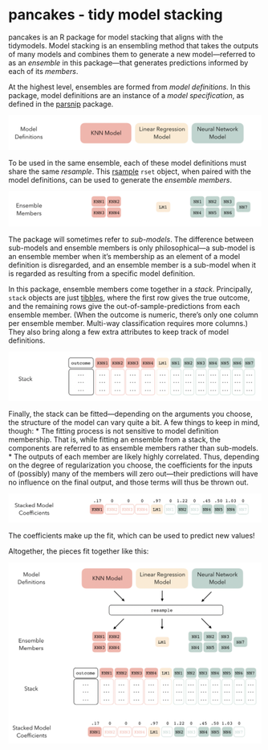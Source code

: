 
<!-- [![Codecov test coverage](https://codecov.io/gh/simonpcouch/pancakes/branch/main/graph/badge.svg)](https://codecov.io/gh/simonpcouch/pancakes?branch=main)  -->

<!-- [![R build status](https://github.com/simonpcouch/pancakes/workflows/R-CMD-check/badge.svg)](https://github.com/simonpcouch/pancakes/actions) -->

# pancakes - tidy model stacking

pancakes is an R package for model stacking that aligns with the
tidymodels. Model stacking is an ensembling method that takes the
outputs of many models and combines them to generate a new
model—referred to as an *ensemble* in this package—that generates
predictions informed by each of its *members*.

At the highest level, ensembles are formed from *model definitions*. In
this package, model definitions are an instance of a *model
specification*, as defined in the
[parsnip](https://parsnip.tidymodels.org/) package.

![](inst/figs/level1.png)

To be used in the same ensemble, each of these model definitions must
share the same *resample*. This
[rsample](https://rsample.tidymodels.org/) `rset` object, when paired
with the model definitions, can be used to generate the *ensemble
members*.

![](inst/figs/level2.png)

The package will sometimes refer to *sub-models*. The difference between
sub-models and ensemble members is only philosophical—a sub-model is an
ensemble member when it’s membership as an element of a model definition
is disregarded, and an ensemble member is a sub-model when it is
regarded as resulting from a specific model definition.

In this package, ensemble members come together in a *stack*.
Principally, `stack` objects are just
[tibbles](https://tibble.tidyverse.org/), where the first row gives the
true outcome, and the remaining rows give the out-of-sample-predictions
from each ensemble member. (When the outcome is numeric, there’s only
one column per ensemble member. Multi-way classification requires more
columns.) They also bring along a few extra attributes to keep track of
model definitions.

![](inst/figs/level3.png)

Finally, the stack can be fitted—depending on the arguments you choose,
the structure of the model can vary quite a bit. A few things to keep in
mind, though: \* The fitting process is not sensitive to model
definition membership. That is, while fitting an ensemble from a stack,
the components are referred to as ensemble members rather than
sub-models. \* The outputs of each member are likely highly correlated.
Thus, depending on the degree of regularization you choose, the
coefficients for the inputs of (possibly) many of the members will zero
out—their predictions will have no influence on the final output, and
those terms will thus be thrown out.

![](inst/figs/level4.png)

The coefficients make up the fit, which can be used to predict new
values\!

Altogether, the pieces fit together like this:

![](inst/figs/diagram.png)
